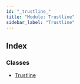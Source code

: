 ```yaml
---
id: "_trustline_"
title: "Module: Trustline"
sidebar_label: "Trustline"
---
```


## Index

### Classes

* [Trustline](../classes/_trustline_.trustline.md)
